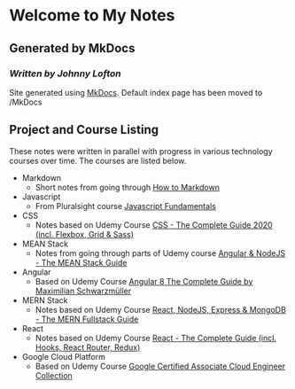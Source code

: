 # Welcome to My Notes

## Generated by MkDocs

### *Written by Johnny Lofton*

Site generated using [MkDocs](https://mkdocs.org). Default index page has been moved to /MkDocs

## Project and Course Listing

These notes were written in parallel with progress in various technology courses over time. The courses are listed below.

- Markdown
    - Short notes from going through [How to Markdown](https://github.com/workshopper/how-to-markdown)
- Javascript
    - From Pluralsight course [Javascript Fundamentals](https://app.pluralsight.com/library/courses/javascript-fundamentals/table-of-contents)
- CSS
    - Notes based on Udemy Course [CSS - The Complete Guide 2020 (incl. Flexbox, Grid & Sass)](https://www.udemy.com/course/css-the-complete-guide-incl-flexbox-grid-sass/)
- MEAN Stack
    - Notes from going through parts of Udemy course [Angular & NodeJS - The MEAN Stack Guide](https://www.udemy.com/course/angular-2-and-nodejs-the-practical-guide/)
- Angular
    - Based on Udemy Course [Angular 8 The Complete Guide by Maximilian Schwarzmüller](https://www.udemy.com/the-complete-guide-to-angular-2)
- MERN Stack
    - Notes based on Udemy Course [React, NodeJS, Express & MongoDB - The MERN Fullstack Guide](https://www.udemy.com/course/react-nodejs-express-mongodb-the-mern-fullstack-guide)
- React
    - Notes based on Udemy Course [React - The Complete Guide (incl. Hooks, React Router, Redux)](https://www.udemy.com/course/react-the-complete-guide-incl-redux)
- Google Cloud Platform
    - Based on Udemy Course [Google Certified Associate Cloud Engineer Collection](https://www.udemy.com/google-certified-associate-cloud-engineer)
